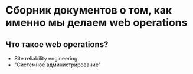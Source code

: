 # Сборник документов о том, как именно мы делаем web operations
## Что такое web operations?
- Site reliability engineering
- "Системное администрирование"
